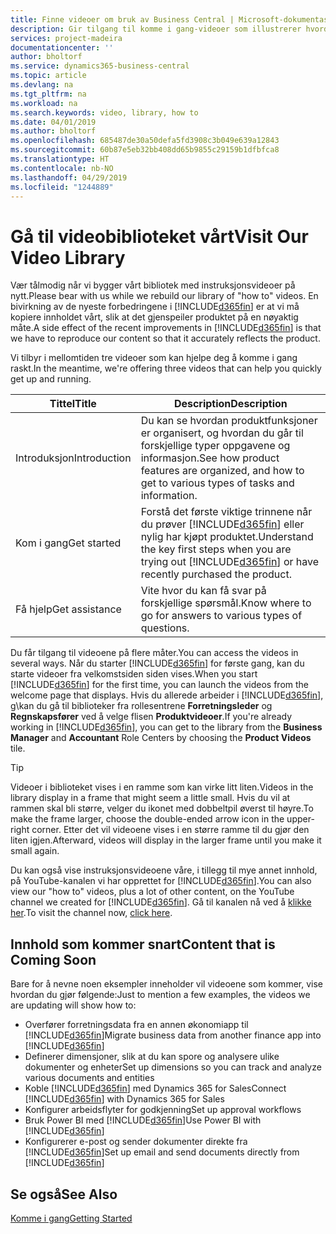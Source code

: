 ```yaml
---
title: Finne videoer om bruk av Business Central | Microsoft-dokumentasjon
description: Gir tilgang til komme i gang-videoer som illustrerer hvordan du kan utføre vanlige oppgaver.
services: project-madeira
documentationcenter: ''
author: bholtorf
ms.service: dynamics365-business-central
ms.topic: article
ms.devlang: na
ms.tgt_pltfrm: na
ms.workload: na
ms.search.keywords: video, library, how to
ms.date: 04/01/2019
ms.author: bholtorf
ms.openlocfilehash: 685487de30a50defa5fd3908c3b049e639a12843
ms.sourcegitcommit: 60b87e5eb32bb408dd65b9855c29159b1dfbfca8
ms.translationtype: HT
ms.contentlocale: nb-NO
ms.lasthandoff: 04/29/2019
ms.locfileid: "1244889"
---
```

# <a name="visit-our-video-library"></a><span data-ttu-id="a60f6-103">Gå til videobiblioteket vårt</span><span class="sxs-lookup"><span data-stu-id="a60f6-103">Visit Our Video Library</span></span>
<span data-ttu-id="a60f6-104">Vær tålmodig når vi bygger vårt bibliotek med instruksjonsvideoer på nytt.</span><span class="sxs-lookup"><span data-stu-id="a60f6-104">Please bear with us while we rebuild our library of "how to" videos.</span></span> <span data-ttu-id="a60f6-105">En bivirkning av de nyeste forbedringene i [!INCLUDE[d365fin](includes/d365fin_md.md)] er at vi må kopiere innholdet vårt, slik at det gjenspeiler produktet på en nøyaktig måte.</span><span class="sxs-lookup"><span data-stu-id="a60f6-105">A side effect of the recent improvements in [!INCLUDE[d365fin](includes/d365fin_md.md)] is that we have to reproduce our content so that it accurately reflects the product.</span></span>

<span data-ttu-id="a60f6-106">Vi tilbyr i mellomtiden tre videoer som kan hjelpe deg å komme i gang raskt.</span><span class="sxs-lookup"><span data-stu-id="a60f6-106">In the meantime, we're offering three videos that can help you quickly get up and running.</span></span>

|<span data-ttu-id="a60f6-107">Tittel</span><span class="sxs-lookup"><span data-stu-id="a60f6-107">Title</span></span>|<span data-ttu-id="a60f6-108">Description</span><span class="sxs-lookup"><span data-stu-id="a60f6-108">Description</span></span>|
|----|----|
|<span data-ttu-id="a60f6-109">Introduksjon</span><span class="sxs-lookup"><span data-stu-id="a60f6-109">Introduction</span></span>|<span data-ttu-id="a60f6-110">Du kan se hvordan produktfunksjoner er organisert, og hvordan du går til forskjellige typer oppgavene og informasjon.</span><span class="sxs-lookup"><span data-stu-id="a60f6-110">See how product features are organized, and how to get to various types of tasks and information.</span></span>|
|<span data-ttu-id="a60f6-111">Kom i gang</span><span class="sxs-lookup"><span data-stu-id="a60f6-111">Get started</span></span>|<span data-ttu-id="a60f6-112">Forstå det første viktige trinnene når du prøver [!INCLUDE[d365fin](includes/d365fin_md.md)] eller nylig har kjøpt produktet.</span><span class="sxs-lookup"><span data-stu-id="a60f6-112">Understand the key first steps when you are trying out [!INCLUDE[d365fin](includes/d365fin_md.md)] or have recently purchased the product.</span></span> |
|<span data-ttu-id="a60f6-113">Få hjelp</span><span class="sxs-lookup"><span data-stu-id="a60f6-113">Get assistance</span></span>|<span data-ttu-id="a60f6-114">Vite hvor du kan få svar på forskjellige spørsmål.</span><span class="sxs-lookup"><span data-stu-id="a60f6-114">Know where to go for answers to various types of questions.</span></span>|

<span data-ttu-id="a60f6-115">Du får tilgang til videoene på flere måter.</span><span class="sxs-lookup"><span data-stu-id="a60f6-115">You can access the videos in several ways.</span></span> <span data-ttu-id="a60f6-116">Når du starter [!INCLUDE[d365fin](includes/d365fin_md.md)] for første gang, kan du starte videoer fra velkomstsiden siden vises.</span><span class="sxs-lookup"><span data-stu-id="a60f6-116">When you start [!INCLUDE[d365fin](includes/d365fin_md.md)] for the first time, you can launch the videos from the welcome page that displays.</span></span> <span data-ttu-id="a60f6-117">Hvis du allerede arbeider i [!INCLUDE[d365fin](includes/d365fin_md.md)], g\kan du gå til biblioteker fra rollesentrene **Forretningsleder** og **Regnskapsfører** ved å velge flisen **Produktvideoer**.</span><span class="sxs-lookup"><span data-stu-id="a60f6-117">If you're already working in [!INCLUDE[d365fin](includes/d365fin_md.md)], you can get to the library from the **Business Manager** and **Accountant** Role Centers by choosing the **Product Videos** tile.</span></span>

> [!Tip]  
> <span data-ttu-id="a60f6-118">Videoer i biblioteket vises i en ramme som kan virke litt liten.</span><span class="sxs-lookup"><span data-stu-id="a60f6-118">Videos in the library display in a frame that might seem a little small.</span></span> <span data-ttu-id="a60f6-119">Hvis du vil at rammen skal bli større, velger du ikonet med dobbeltpil øverst til høyre.</span><span class="sxs-lookup"><span data-stu-id="a60f6-119">To make the frame larger, choose the double-ended arrow icon in the upper-right corner.</span></span> <span data-ttu-id="a60f6-120">Etter det vil videoene vises i en større ramme til du gjør den liten igjen.</span><span class="sxs-lookup"><span data-stu-id="a60f6-120">Afterward, videos will display in the larger frame until you make it small again.</span></span>

<span data-ttu-id="a60f6-121">Du kan også vise instruksjonsvideoene våre, i tillegg til mye annet innhold, på YouTube-kanalen vi har opprettet for [!INCLUDE[d365fin](includes/d365fin_md.md)].</span><span class="sxs-lookup"><span data-stu-id="a60f6-121">You can also view our "how to" videos, plus a lot of other content, on the YouTube channel we created for [!INCLUDE[d365fin](includes/d365fin_md.md)].</span></span> <span data-ttu-id="a60f6-122">Gå til kanalen nå ved å [klikke her](https://go.microsoft.com/fwlink/?linkid=851533).</span><span class="sxs-lookup"><span data-stu-id="a60f6-122">To visit the channel now, [click here](https://go.microsoft.com/fwlink/?linkid=851533).</span></span>

## <a name="content-that-is-coming-soon"></a><span data-ttu-id="a60f6-123">Innhold som kommer snart</span><span class="sxs-lookup"><span data-stu-id="a60f6-123">Content that is Coming Soon</span></span>
<span data-ttu-id="a60f6-124">Bare for å nevne noen eksempler inneholder vil videoene som kommer, vise hvordan du gjør følgende:</span><span class="sxs-lookup"><span data-stu-id="a60f6-124">Just to mention a few examples, the videos we are updating will show how to:</span></span>  

* <span data-ttu-id="a60f6-125">Overfører forretningsdata fra en annen økonomiapp til [!INCLUDE[d365fin](includes/d365fin_md.md)]</span><span class="sxs-lookup"><span data-stu-id="a60f6-125">Migrate business data from another finance app into [!INCLUDE[d365fin](includes/d365fin_md.md)]</span></span>  
* <span data-ttu-id="a60f6-126">Definerer dimensjoner, slik at du kan spore og analysere ulike dokumenter og enheter</span><span class="sxs-lookup"><span data-stu-id="a60f6-126">Set up dimensions so you can track and analyze various documents and entities</span></span>
* <span data-ttu-id="a60f6-127">Koble [!INCLUDE[d365fin](includes/d365fin_md.md)] med Dynamics 365 for Sales</span><span class="sxs-lookup"><span data-stu-id="a60f6-127">Connect [!INCLUDE[d365fin](includes/d365fin_md.md)] with Dynamics 365 for Sales</span></span>
* <span data-ttu-id="a60f6-128">Konfigurer arbeidsflyter for godkjenning</span><span class="sxs-lookup"><span data-stu-id="a60f6-128">Set up approval workflows</span></span>  
* <span data-ttu-id="a60f6-129">Bruk Power BI med [!INCLUDE[d365fin](includes/d365fin_md.md)]</span><span class="sxs-lookup"><span data-stu-id="a60f6-129">Use Power BI with [!INCLUDE[d365fin](includes/d365fin_md.md)]</span></span>  
* <span data-ttu-id="a60f6-130">Konfigurerer e-post og sender dokumenter direkte fra [!INCLUDE[d365fin](includes/d365fin_md.md)]</span><span class="sxs-lookup"><span data-stu-id="a60f6-130">Set up email and send documents directly from [!INCLUDE[d365fin](includes/d365fin_md.md)]</span></span>  

## <a name="see-also"></a><span data-ttu-id="a60f6-131">Se også</span><span class="sxs-lookup"><span data-stu-id="a60f6-131">See Also</span></span>
[<span data-ttu-id="a60f6-132">Komme i gang</span><span class="sxs-lookup"><span data-stu-id="a60f6-132">Getting Started</span></span>](product-get-started.md)
